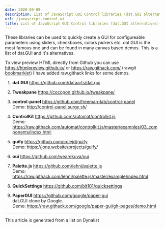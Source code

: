 ```yaml
---
date: 2020-09-09
description: List of JavaScript GUI Control libraries (dat.GUI alternatives)
url: /javascript-control-ui
title: List of JavaScript GUI Control libraries (dat.GUI alternatives)
---
```



These libraries can be used to quickly create a GUI for configureable parameters using sliders, checkboxes, colors pickers etc. dat.GUI is the most famous one and can be found in many canvas based demos. This is a list of dat.GUI and it's alternatives.

To view preview HTML directly from Github you can use https://htmlpreview.github.io/ or https://raw.githack.com/ (rawgit [bookmarklet](https://gist.github.com/martianyi/eac629487bdcc3665fc9e7a9aabfbea6))
I have added raw.githack links for some demos.

1. **dat.GUI** https://github.com/dataarts/dat.gui  

1. **Tweakpane** https://cocopon.github.io/tweakpane/  

1. **control-panel** https://github.com/freeman-lab/control-panel  
Demo: http://control-panel.surge.sh/
1. **ControlKit** https://github.com/automat/controlkit.js  
Demo: https://raw.githack.com/automat/controlkit.js/master/examples/03_components/index.html
1. **guify** https://github.com/colejd/guify  
Demo: https://jons.website/projects/guify/
1. **oui** https://github.com/wearekuva/oui  

1. **Palette.js** https://github.com/lehni/palette.js  
Demo: https://raw.githack.com/lehni/palette.js/master/example/index.html
1. **QuickSettings** https://github.com/bit101/quicksettings  

1. **PaperGUI** https://github.com/google/paper-gui   
dat.GUI clone by Google.   
Demo: https://raw.githack.com/google/paper-gui/gh-pages/demo.html


---
This article is generated from a list on Dynalist